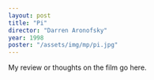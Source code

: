 ```yaml
---
layout: post
title: "Pi"
director: "Darren Aronofsky"
year: 1998
poster: "/assets/img/mp/pi.jpg"
---
```


My review or thoughts on the film go here.
